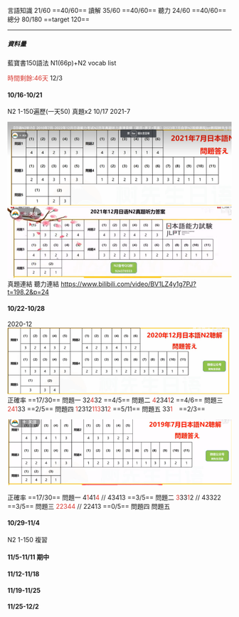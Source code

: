 
言語知識 21/60
==40/60==
讀解 35/60
==40/60==
聽力 24/60
==40/60==
總分 80/180
==target 120==

---
##### 資料量
藍寶書150語法
N1(66p)+N2 vocab list

<font color="#d83931">時間剩餘:46天</font>
12/3

#### 10/16-10/21
N2 1-150遍歷(一天50)
真題x2
10/17 2021-7

![image.png|450](https://raw.githubusercontent.com/Ash0645/image_remote/main/202310170938016.png)
![image.png|450](https://raw.githubusercontent.com/Ash0645/image_remote/main/202310191624292.png)
真題連結 
聽力連結 https://www.bilibili.com/video/BV1LZ4y1g7PJ?t=198.2&p=24
#### 10/22-10/28
2020-12
![image.png|475](https://raw.githubusercontent.com/Ash0645/image_remote/main/202310242244769.png)
正確率 ==17/30==
問題一 32<font color="#d83931">4</font>32 ==4/5==
問題二 <font color="#d83931">4</font>234<font color="#d83931">1</font>2 ==4/6==
問題三 <font color="#d83931">241</font>33 ==2/5==
問題四 <font color="#d83931">1</font>2312<font color="#d83931">113</font>31<font color="#d83931">2</font> ==5/11==
問題五 33<font color="#d83931">1</font>　==2/3==

![image.png|350](https://raw.githubusercontent.com/Ash0645/image_remote/main/202310261607181.png)

正確率 ==17/30==
問題一 4<font color="#d83931">1</font>41<font color="#d83931">4</font> // 43413  ==3/5==
問題二 <font color="#d83931">3</font>33<font color="#d83931">1</font>2 // 43322  ==3/5==
問題三 <font color="#d83931">22344</font> // 22413  ==0/5==
問題四 
問題五
#### 10/29-11/4
N2 1-150 複習
#### 11/5-11/11 期中

#### 11/12-11/18
#### 11/19-11/25
#### 11/25-12/2

